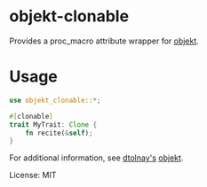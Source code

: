 # objekt-clonable

Provides a proc_macro attribute wrapper for [objekt](https://docs.rs/objekt/*/objekt/).

# Usage

```rust
use objekt_clonable::*;

#[clonable]
trait MyTrait: Clone {
    fn recite(&self);
}
```

For additional information, see [dtolnay's](https://github.com/dtolnay) [objekt](https://docs.rs/objekt/*/objekt/).

License: MIT
